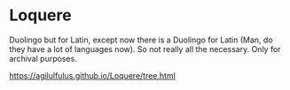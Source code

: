 # Loquere

Duolingo but for Latin, except now there is a Duolingo for Latin (Man, do they have a lot of languages now). So not really all the necessary. Only for archival purposes.

<https://agilulfulus.github.io/Loquere/tree.html>
